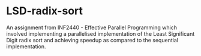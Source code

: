 # LSD-radix-sort
An assignment from INF2440 - Effective Parallel Programming which involved implementing a parallelised implementation of the Least Significant Digit radix sort and achieving speedup as compared to the sequential implementation.
